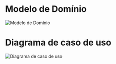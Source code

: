 # Modelo de Domínio

![Modelo de Domínio](SVG/domain_model.svg)

# Diagrama de caso de uso

![Diagrama de caso de uso](SVG/use_case_diagram.svg)

